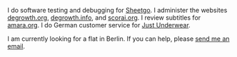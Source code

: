 I do software testing and debugging for [Sheetgo](http://sheetgo.com/). I administer the websites [degrowth.org](http://degrowth.org), [degrowth.info](http://degrowth.info), and [scorai.org](http://scorai.org). I review subtitles for [amara.org](http://amara.org). I do German customer service for [Just Underwear](http://justunderwear.de).

I am currently looking for a flat in Berlin. If you can help, please [send me an email](https://orzanna.de/email.png).

